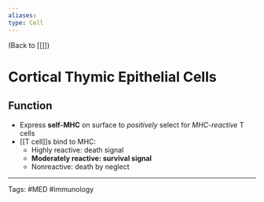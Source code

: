 ```yaml
---
aliases: 
type: Cell
---
```


(Back to [[]])

# Cortical Thymic Epithelial Cells

## Function
- Express **self-MHC** on surface to _positively_ select for _MHC-reactive_ T cells
- [[T cell]]s bind to MHC:
	- Highly reactive: death signal
	- **Moderately reactive: survival signal**
	- Nonreactive: death by neglect

---
Tags: #MED #immunology 